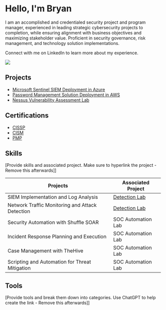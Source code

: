 # Hello, I'm Bryan

I am an accomplished and credentialed security project and program manager, experienced in leading strategic cybersecurity projects to completion, while ensuring alignment with business objectives and maximizing stakeholder value. Proficient in security governance, risk management, and technology solution implementations.

Connect with me on LinkedIn to learn more about my experience. 

<a href="https://linkedin.com/bryanotoole17"><img src="https://img.shields.io/badge/-LinkedIn-0072b1?&style=for-the-badge&logo=linkedin&logoColor=white" /></a>

## Projects
- [Microsoft Sentinel SIEM Deployment in Azure](https://github.com/projectlink1)
- [Password Management Solution Deployment in AWS](https://github.com/projectlink2)
- [Nessus Vulnerability Assessment Lab](https://github.com/projectlink3)

## Certifications
- [CISSP](https://www.credly.com/badges/267508aa-db31-4b6e-818d-86739bd004b9/public_url)
- [CISM](https://www.credly.com/badges/f6059403-c37f-4e99-b145-8b2ee1025b88/public_url)
- [PMP](https://www.credly.com/badges/67e470e8-02dc-4f9a-83ae-eeaa0d3102b6/public_url)



## Skills
[Provide skills and associated project. Make sure to hyperlink the project - Remove this afterwards]]

| Projects                                         | Associated Project         |
|-----------------------------------------------|----------------------------|
| SIEM Implementation and Log Analysis          | <a href="https://google.com">Detection Lab</a>|
| Network Traffic Monitoring and Attack Detection | <a href="https://google.com">Detection Lab</a>|
| Security Automation with Shuffle SOAR         | SOC Automation Lab|
| Incident Response Planning and Execution      | SOC Automation Lab|
| Case Management with TheHive                  | SOC Automation Lab|
| Scripting and Automation for Threat Mitigation | SOC Automation Lab|

## Tools
[Provide tools and break them down into categories. Use ChatGPT to help create the link - Remove this afterwards]]

